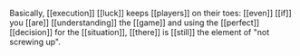 Basically, [[execution]] [[luck]] keeps [[players]] on their toes: [[even]] [[if]] you [[are]] [[understanding]] the [[game]] and using the [[perfect]] [[decision]] for the [[situation]], [[there]] is [[still]] the element of "not screwing up".